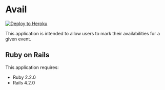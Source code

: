 Avail
================
[![Deploy to Heroku](https://www.herokucdn.com/deploy/button.png)](https://heroku.com/deploy)

This application is intended to allow users to mark their availabilities for a given event.

Ruby on Rails
-------------

This application requires:

- Ruby 2.2.0
- Rails 4.2.0
